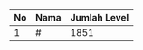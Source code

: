 | No | Nama            | Jumlah Level |
|----|-----------------|--------------|
| 1  | #    |    1851        |
